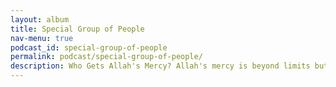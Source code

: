 ```yaml
---
layout: album
title: Special Group of People
nav-menu: true
podcast_id: special-group-of-people
permalink: podcast/special-group-of-people/
description: Who Gets Allah's Mercy? Allah's mercy is beyond limits but there is a special kind of mercy He has promised to His most-beloved servants. Nouman Ali Khan explains the different groups of those special people that will receive Allah's special mercy, care and immediate response, in an exclusive 2-day event at FANAR on 27th - 28h June 2013.
---
```

